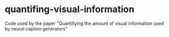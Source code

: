 # quantifing-visual-information
Code used by the paper "Quantifying the amount of visual information used by neural caption generators"
